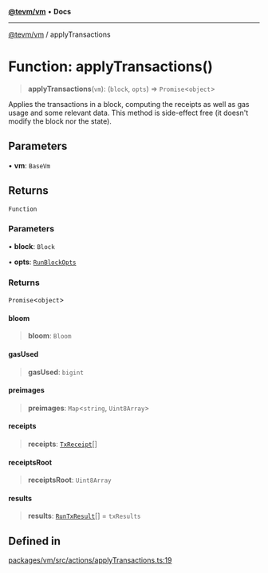 [**@tevm/vm**](../README.md) • **Docs**

***

[@tevm/vm](../globals.md) / applyTransactions

# Function: applyTransactions()

> **applyTransactions**(`vm`): (`block`, `opts`) => `Promise`\<`object`\>

Applies the transactions in a block, computing the receipts
as well as gas usage and some relevant data. This method is
side-effect free (it doesn't modify the block nor the state).

## Parameters

• **vm**: `BaseVm`

## Returns

`Function`

### Parameters

• **block**: `Block`

• **opts**: [`RunBlockOpts`](../interfaces/RunBlockOpts.md)

### Returns

`Promise`\<`object`\>

#### bloom

> **bloom**: `Bloom`

#### gasUsed

> **gasUsed**: `bigint`

#### preimages

> **preimages**: `Map`\<`string`, `Uint8Array`\>

#### receipts

> **receipts**: [`TxReceipt`](../type-aliases/TxReceipt.md)[]

#### receiptsRoot

> **receiptsRoot**: `Uint8Array`

#### results

> **results**: [`RunTxResult`](../interfaces/RunTxResult.md)[] = `txResults`

## Defined in

[packages/vm/src/actions/applyTransactions.ts:19](https://github.com/qbzzt/tevm-monorepo/blob/main/packages/vm/src/actions/applyTransactions.ts#L19)
